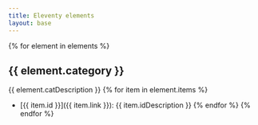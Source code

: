 ```yaml
---
title: Eleventy elements
layout: base
---
```


{% for element in elements %}
## {{ element.category }}
{{ element.catDescription }}
{% for item in element.items %}
- [{{ item.id }}]({{ item.link }}): {{ item.idDescription }}
{% endfor %}
{% endfor %}